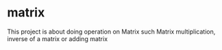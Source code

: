 # matrix
This project is about  doing operation on Matrix such Matrix multiplication,
inverse of a matrix or adding matrix
